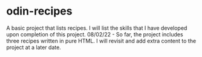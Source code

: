 # odin-recipes
A basic project that lists recipes. I will list the skills that I have developed upon completion of this project. 
08/02/22 - So far, the project includes three recipes written in pure HTML. I will revisit and add extra content to the project at a later date.